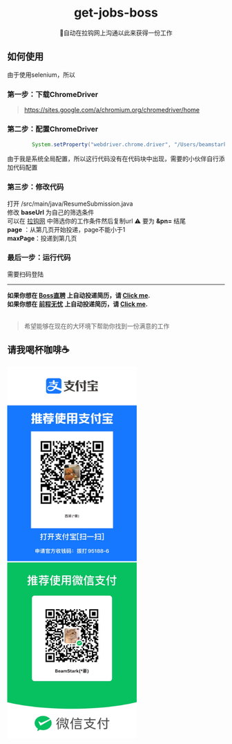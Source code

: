 <h1 align="center"> get-jobs-boss</h1>
<div align="center">
    💼自动在拉钩网上沟通以此来获得一份工作
</div>

## 如何使用
由于使用selenium，所以
### 第一步：下载ChromeDriver
> https://sites.google.com/a/chromium.org/chromedriver/home

### 第二步：配置ChromeDriver
```java
        System.setProperty("webdriver.chrome.driver", "/Users/beamstark/Desktop/chromedriver");
```
由于我是系统全局配置，所以这行代码没有在代码块中出现，需要的小伙伴自行添加代码配置

### 第三步：修改代码
打开 /src/main/java/ResumeSubmission.java <br>
修改 **baseUrl** 为自己的筛选条件 <br>
可以在 [拉钩网](https://www.lagou.com) 中筛选你的工作条件然后复制url ⚠️ 要为 **&pn=** 结尾<br>
**page** ：从第几页开始投递，page不能小于1<br>
**maxPage**：投递到第几页
### 最后一步：运行代码
需要扫码登陆
<br>
****

**如果你想在 [Boss直聘](http://zhipin.com) 上自动投递简历，请 [Click me](https://github.com/BeammNotFound/get-jobs-boss).**
<br>
**如果你想在 [前程无忧](https://we.51job.com/) 上自动投递简历，请 [Click me](https://github.com/BeammNotFound/get-jobs-51job).**
<br>
<br>

> 希望能够在现在的大环境下帮助你找到一份满意的工作

## 请我喝杯咖啡☕️
<img src="./src/public/IMG_6480.JPG" alt="" width="300">

<img src="./src/public/IMG_6479.JPG" alt="" width="300">
